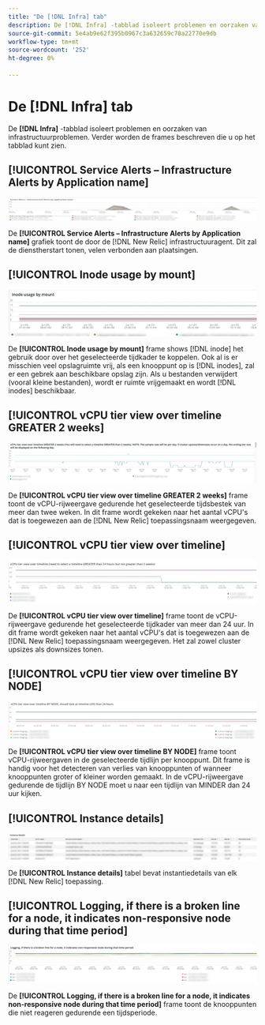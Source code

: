 ```yaml
---
title: "De [!DNL Infra] tab"
description: De [!DNL Infra] -tabblad isoleert problemen en oorzaken van infrastructuurproblemen.
source-git-commit: 5e4ab9e62f395b0967c3a632659c70a22770e9db
workflow-type: tm+mt
source-wordcount: '252'
ht-degree: 0%

---
```



# De [!DNL Infra] tab

De **[!DNL Infra]** -tabblad isoleert problemen en oorzaken van infrastructuurproblemen. Verder worden de frames beschreven die u op het tabblad kunt zien.

## [!UICONTROL Service Alerts – Infrastructure Alerts by Application name]

![Servicewaarschuwingen](../../assets/tools/observation-for-adobe-commerce/service-alerts.jpg)

De **[!UICONTROL Service Alerts – Infrastructure Alerts by Application name]** grafiek toont de door de [!DNL New Relic] infrastructuuragent. Dit zal de dienstherstart tonen, velen verbonden aan plaatsingen.

## [!UICONTROL Inode usage by mount]

![Gebruik van knooppunt door koppelen](../../assets/tools/observation-for-adobe-commerce/inode-usage-mount.jpg)

De **[!UICONTROL Inode usage by mount]** frame shows [!DNL inode] het gebruik door over het geselecteerde tijdkader te koppelen. Ook al is er misschien veel opslagruimte vrij, als een knooppunt op is [!DNL inodes], zal er een gebrek aan beschikbare opslag zijn. Als u bestanden verwijdert (vooral kleine bestanden), wordt er ruimte vrijgemaakt en wordt [!DNL inodes] beschikbaar.

## [!UICONTROL vCPU tier view over timeline GREATER 2 weeks]

![vCPU-rijweergave over tijdlijn GROTER 2 weken](../../assets/tools/observation-for-adobe-commerce/vCPU-tier.jpg)

De **[!UICONTROL vCPU tier view over timeline GREATER 2 weeks]** frame toont de vCPU-rijweergave gedurende het geselecteerde tijdsbestek van meer dan twee weken. In dit frame wordt gekeken naar het aantal vCPU&#39;s dat is toegewezen aan de [!DNL New Relic] toepassingsnaam weergegeven.

## [!UICONTROL vCPU tier view over timeline]

![vCPU-rijweergave over tijdlijn](../../assets/tools/observation-for-adobe-commerce/vcpu-tier-24.jpg)

De **[!UICONTROL vCPU tier view over timeline]** frame toont de vCPU-rijweergave gedurende het geselecteerde tijdkader van meer dan 24 uur. In dit frame wordt gekeken naar het aantal vCPU&#39;s dat is toegewezen aan de [!DNL New Relic] toepassingsnaam weergegeven. Het zal zowel cluster upsizes als downsizes tonen.

## [!UICONTROL vCPU tier view over timeline BY NODE]

![vCPU-rijweergave over tijdlijn door NODE](../../assets/tools/observation-for-adobe-commerce/infra_by_node.png)

De **[!UICONTROL vCPU tier view over timeline BY NODE]** frame toont vCPU-rijweergaven in de geselecteerde tijdlijn per knooppunt. Dit frame is handig voor het detecteren van verlies van knooppunten of wanneer knooppunten groter of kleiner worden gemaakt. In de vCPU-rijweergave gedurende de tijdlijn BY NODE moet u naar een tijdlijn van MINDER dan 24 uur kijken.

## [!UICONTROL Instance details]

![Instantiedetails](../../assets/tools/observation-for-adobe-commerce/instance-details.jpg)

De **[!UICONTROL Instance details]** tabel bevat instantiedetails van elk [!DNL New Relic] toepassing.

## [!UICONTROL Logging, if there is a broken line for a node, it indicates non-responsive node during that time period]

![non-responsive-node](../../assets/tools/observation-for-adobe-commerce/non-responsive-node.jpg)

De **[!UICONTROL Logging, if there is a broken line for a node, it indicates non-responsive node during that time period]** frame toont de knooppunten die niet reageren gedurende een tijdsperiode.
